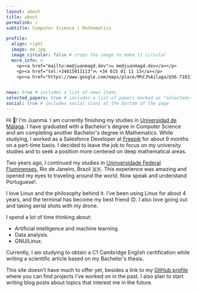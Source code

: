```yaml
---
layout: about
title: about
permalink: /
subtitle: Computer Science | Mathematics

profile:
  align: right
  image: me.jpg
  image_circular: false # crops the image to make it circular
  more_info: >
    <p><a href="mailto:me@juanmagd.dev">✉️ me@juanmagd.dev</a></p>
    <p><a href="tel:+34615011113">📞 +34 615 01 11 13</a></p>
    <p><a href="https://www.google.com/maps/place/M%C3%A1laga/@36.7183199,-4.7782104,10z/data=!3m1!4b1!4m6!3m5!1s0xd7259c44fdb212d:0x6025dc92c9ca32cf!8m2!3d36.7178196!4d-4.425557!16s%2Fg%2F11b7c714d1?entry=ttu" target="_blank">🌴 Málaga, Spain</a></p>


news: true # includes a list of news items
selected_papers: true # includes a list of papers marked as "selected={true}"
social: true # includes social icons at the bottom of the page
---
```


Hi 👋! I'm Juanma. I am currently finishing my studies in [Universidad de Málaga](https://www.uma.es). I have graduated with a Bachelor's degree in Computer Science and am completing another Bachelor's degree in Mathematics. While studying, I worked as a Salesforce Developer at [Freepik](https://www.freepik.com) for about 9 months on a part-time basis. I decided to leave the job to focus on my university studies and to seek a position more centered on deep mathematical areas.

Two years ago, I continued my studies in [Uninversidade Federal Fluminenses](https://www.uff.br/), Rio de Janeiro, Brazil 🇧🇷. This experience was amazing and opened my eyes to traveling around the world. Now speak and understand Portuguese!.

I love Linux and the philosophy behind it. I've been using Linux for about 4 years, and the terminal has become my best friend 😊. I also love going out and taking aerial shots with my drone.

I spend a lot of time thinking about:

- Artificial intelligence and machine learning.
- Data analysis.
- GNU/Linux.

Currently, I am studying to obtain a C1 Cambridge English certification while writing a scientific article based on my Bachelor's thesis.

This site doesn't have much to offer yet, besides a link to my [GitHub profile](https://github.com/juanmagdev) where you can find projects I've worked on in the past. I also plan to start writing blog posts about topics that interest me in the future.

